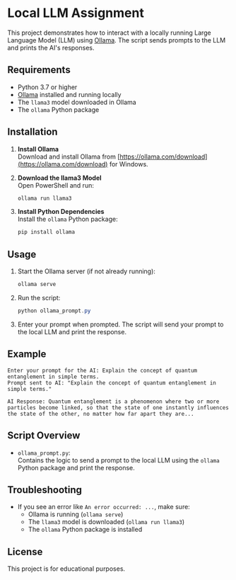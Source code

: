 # Local LLM Assignment

This project demonstrates how to interact with a locally running Large Language Model (LLM) using [Ollama](https://ollama.com/). The script sends prompts to the LLM and prints the AI's responses.

## Requirements

- Python 3.7 or higher
- [Ollama](https://ollama.com/) installed and running locally
- The `llama3` model downloaded in Ollama
- The `ollama` Python package

## Installation

1. **Install Ollama**  
   Download and install Ollama from [https://ollama.com/download](https://ollama.com/download) for Windows.

2. **Download the llama3 Model**  
   Open PowerShell and run:

   ```powershell
   ollama run llama3
   ```

3. **Install Python Dependencies**  
   Install the `ollama` Python package:
   ```powershell
   pip install ollama
   ```

## Usage

1. Start the Ollama server (if not already running):

   ```powershell
   ollama serve
   ```

2. Run the script:

   ```powershell
   python ollama_prompt.py
   ```

3. Enter your prompt when prompted. The script will send your prompt to the local LLM and print the response.

## Example

```
Enter your prompt for the AI: Explain the concept of quantum entanglement in simple terms.
Prompt sent to AI: "Explain the concept of quantum entanglement in simple terms."

AI Response: Quantum entanglement is a phenomenon where two or more particles become linked, so that the state of one instantly influences the state of the other, no matter how far apart they are...
```

## Script Overview

- `ollama_prompt.py`:  
  Contains the logic to send a prompt to the local LLM using the `ollama` Python package and print the response.

## Troubleshooting

- If you see an error like `An error occurred: ...`, make sure:
  - Ollama is running (`ollama serve`)
  - The `llama3` model is downloaded (`ollama run llama3`)
  - The `ollama` Python package is installed

## License

This project is for educational purposes.
